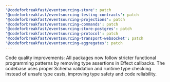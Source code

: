 ```yaml
---
'@codeforbreakfast/eventsourcing-store': patch
'@codeforbreakfast/eventsourcing-testing-contracts': patch
'@codeforbreakfast/eventsourcing-projections': patch
'@codeforbreakfast/eventsourcing-commands': patch
'@codeforbreakfast/eventsourcing-store-postgres': patch
'@codeforbreakfast/eventsourcing-protocol': patch
'@codeforbreakfast/eventsourcing-transport-websocket': patch
'@codeforbreakfast/eventsourcing-aggregates': patch
---
```


Code quality improvements: All packages now follow stricter functional programming patterns by removing type assertions in Effect callbacks. The codebase uses proper Schema validation and runtime type checking instead of unsafe type casts, improving type safety and code reliability.

